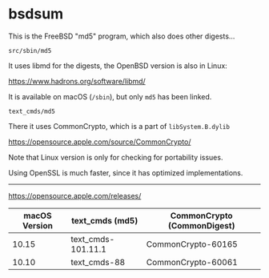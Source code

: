 # bsdsum

This is the FreeBSD "md5" program, which also does other digests...

`src/sbin/md5`

It uses libmd for the digests, the OpenBSD version is also in Linux:

<https://www.hadrons.org/software/libmd/>

It is available on macOS (`/sbin`), but only `md5` has been linked.

`text_cmds/md5`

There it uses CommonCrypto, which is a part of `libSystem.B.dylib`

<https://opensource.apple.com/source/CommonCrypto/>

Note that Linux version is only for checking for portability issues.

Using OpenSSL is much faster, since it has optimized implementations.

---

https://opensource.apple.com/releases/

| macOS Version | text_cmds (md5)       | CommonCrypto (CommonDigest)   |
|---------------|-----------------------|-------------------------------|
| 10.15         | text_cmds-101.11.1    | CommonCrypto-60165            |
| 10.10         | text_cmds-88          | CommonCrypto-60061            |
